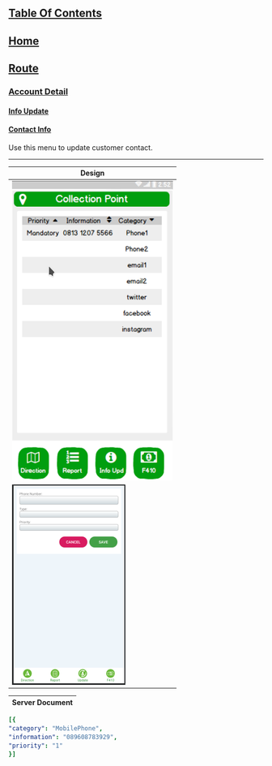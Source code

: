 ## [Table Of Contents](https://github.com/diohlicious/collection-management-app/blob/master/Doc/Table-Of-Contents.md)
## [Home](https://github.com/diohlicious/collection-management-app/blob/master/Doc/menu.md)
## [Route](https://github.com/diohlicious/collection-management-app/blob/master/Doc/Route.md)
### [Account Detail](https://github.com/diohlicious/collection-management-app/blob/master/Doc/Route/Account-Detail.md)
#### [Info Update](https://github.com/diohlicious/collection-management-app/blob/master/Doc/Route/Info-Upd.md)
#### [Contact Info](Contact-Info.md)
Use this menu to update customer contact.
___
|Design
|--|
|![alt text](https://github.com/diohlicious/collection-management-app/blob/master/Doc/Images/Screenshot_20200822_140419.png "Contact Information List")
|![alt text](https://github.com/diohlicious/collection-management-app/blob/master/Doc/Images/Screenshot_20200822_142351.png "Contact Information Add")

|Server Document
|--|
```yaml
[{
"category": "MobilePhone",
"information": "089608783929",
"priority": "1"
}]
```

